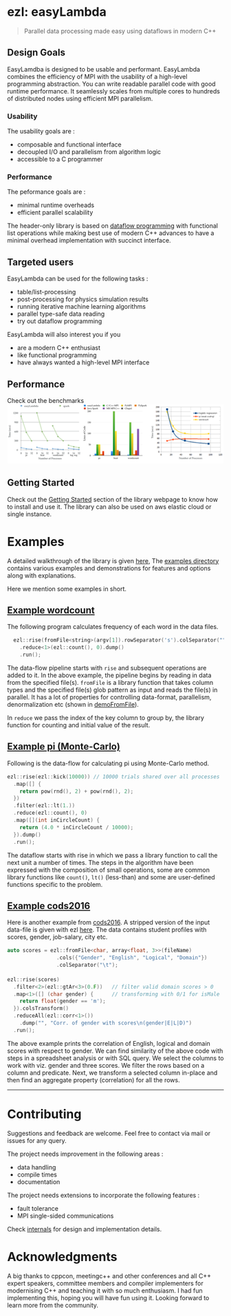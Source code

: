 # ezl: easyLambda
> Parallel data processing made easy using dataflows in modern C++

## Design Goals
EasyLamdba is designed to be usable and performant. EasyLambda combines 
the efficiency of MPI with the usability of a high-level programming 
abstraction. You can write readable parallel code with good runtime
performance. It seamlessly scales from multiple cores to hundreds of 
distributed nodes using efficient MPI parallelism.

### Usability 
The usability goals are :

+ composable and functional interface
+ decoupled I/O and parallelism from algorithm logic
+ accessible to a C programmer

### Performance
The peformance goals are : 

+ minimal runtime overheads
+ efficient parallel scalability

The header-only library is based on [dataflow programming](https://en.wikipedia.org/wiki/Dataflow_programming) 
with functional list operations while making best use of modern C++ advances to have a minimal
overhead implementation with succinct interface. 

## Targeted users

EasyLambda can be used for the following tasks :
+ table/list-processing
+ post-processing for physics simulation results
+ running iterative machine learning algorithms
+ parallel type-safe data reading
+ try out dataflow programming

EasyLambda will also interest you if you 
+ are a modern C++ enthusiast
+ like functional programming
+ have always wanted a high-level MPI interface


## Performance

Check out the benchmarks 
[![benchmarks](doc/benchmarks.png)](https://haptork.github.io/easyLambda/docs/benchmarks/)


## Getting Started

Check out the 
[Getting Started](https://haptork.github.io/easyLambda/docs/quick-start-guide/)
section of the library webpage to know how to install and use it. The library
can also be used on aws elastic cloud or single instance. 



# Examples

A detailed walkthrough of the library is given [here](https://haptork.github.io/easyLambda/docs/hello-world/),
The [examples directory](examples) contains various examples and demonstrations
for features and options along with explanations.

Here we mention some examples in short.


## [Example wordcount](examples/wordcount.cpp)

The following program calculates frequency of each word in the data files.

```cpp
  ezl::rise(fromFile<string>(argv[1]).rowSeparator('s').colSeparator(""))
    .reduce<1>(ezl::count(), 0).dump()
    .run();
```

The data-flow pipeline starts with `rise` and subsequent operations are added to it.
In the above example, the pipeline begins by reading in data from the specified 
file(s). `fromFile` is a library function that takes column types and the specified 
file(s) glob pattern as input and reads the file(s) in parallel. It has a lot of
properties for controlling data-format, parallelism, denormalization etc
(shown in [demoFromFile](examples/demoFromFile.cpp)).

In `reduce` we pass the index of the key column to group by, the library function
for counting and initial value of the result.



## [Example pi (Monte-Carlo)](examples/pi.cpp)

Following is the data-flow for calculating pi using Monte-Carlo method.

```cpp
ezl::rise(ezl::kick(10000)) // 10000 trials shared over all processes
  .map([] { 
    return pow(rnd(), 2) + pow(rnd(), 2);
  })
  .filter(ezl::lt(1.))
  .reduce(ezl::count(), 0)
  .map([](int inCircleCount) { 
    return (4.0 * inCircleCount / 10000); 
  }).dump()
  .run();
```

The dataflow starts with rise in which we pass a library function to call the
next unit a number of times. The steps in the algorithm have been expressed
with the composition of small operations, some are common library functions
like `count()`, `lt()` (less-than) and some are user-defined functions specific
to the problem.



## [Example cods2016](examples/cods2016.cpp)

Here is another example from
[cods2016](http://ikdd.acm.org/Site/CoDS2016/datachallenge.html). A stripped
version of the input data-file is given with ezl
[here](data/datachallenge_cods2016/train.csv). The data contains student
profiles with scores, gender, job-salary, city etc.

```cpp
auto scores = ezl::fromFile<char, array<float, 3>>(fileName)
                .cols({"Gender", "English", "Logical", "Domain"})
                .colSeparator("\t");

ezl::rise(scores)
  .filter<2>(ezl::gtAr<3>(0.F))   // filter valid domain scores > 0
  .map<1>([] (char gender) {      // transforming with 0/1 for isMale
    return float(gender == 'm');
  }).colsTransform()
  .reduceAll(ezl::corr<1>())
    .dump("", "Corr. of gender with scores\n(gender|E|L|D)")
  .run();
```

The above example prints the correlation of English, logical and domain scores
with respect to gender. We can find similarity of the above code with steps in
a spreadsheet analysis or with SQL query. We select the columns to work with
viz. gender and three scores. We filter the rows based on a column and predicate.
Next, we transform a selected column in-place and then find an aggregate property
(correlation) for all the rows.

----

# Contributing

Suggestions and feedback are welcome. Feel free to contact via mail or issues
for any query.

The project needs improvement in the following areas : 

+ data handling
+ compile times
+ documentation

The project needs extensions to incorporate the following features : 

+ fault tolerance
+ MPI single-sided communications 


Check [internals](https://haptork.github.io/easyLambda/docs/internals)
for design and implementation details.


# Acknowledgments

A big thanks to cppcon, meetingc++ and other conferences and all C++ expert
speakers, committee members and compiler implementers for modernising C++ and
teaching it with so much enthusiasm. I had fun implementing this, hoping you
will have fun using it. Looking forward to learn more from the community.
